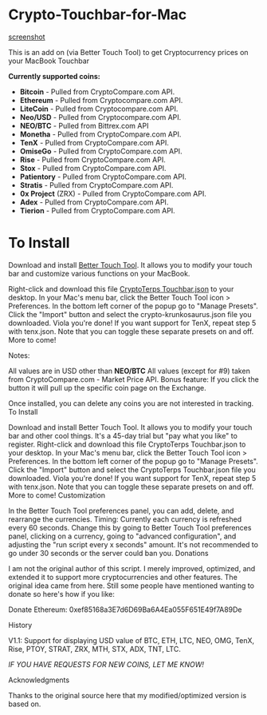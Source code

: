 # Crypto-Touchbar-for-Mac


[screenshot](Crypto-Touchbar-for-Mac/IMG_3452.JPG)

This is an add on (via Better Touch Tool) to get Cryptocurrency prices on your MacBook Touchbar


**Currently supported coins:**

- **Bitcoin** - Pulled from CryptoCompare.com API.
- **Ethereum** - Pulled from Cryptocompare.com API.
- **LiteCoin** - Pulled from Cryptocompare.com API.
- **Neo/USD** - Pulled from Cryptocompare.com API.
- **NEO/BTC** - Pulled from Bittrex.com API
- **Monetha** - Pulled from CryptoCompare.com API.
- **TenX** - Pulled from CryptoCompare.com API. 
- **OmiseGo** - Pulled from CryptoCompare.com API. 
- **Rise** - Pulled from CryptoCompare.com API.
- **Stox** - Pulled from CryptoCompare.com API.
- **Patientory** - Pulled from CryptoCompare.com API.
- **Stratis** - Pulled from CryptoCompare.com API.
- **0x Project** (ZRX) - Pulled from CryptoCompare.com API.
- **Adex** - Pulled from CryptoCompare.com API.
- **Tierion** - Pulled from CryptoCompare.com API. 

# To Install

Download and install [Better Touch Tool](https://github.com/CryptoTerps/Crypto-Touchbar-for-Mac/blob/master/BetterTouchTool.zip). It allows you to modify your touch bar and customize various functions on your MacBook. 

Right-click and download this file [CryptoTerps Touchbar.json](https://github.com/CryptoTerps/Crypto-Touchbar-for-Mac/blob/master/BetterTouchTool.zip) to your desktop.
In your Mac's menu bar, click the Better Touch Tool icon > Preferences.
In the bottom left corner of the popup go to "Manage Presets".
Click the "Import" button and select the crypto-krunkosaurus.json file you downloaded. Viola you're done!
If you want support for TenX, repeat step 5 with tenx.json. Note that you can toggle these separate presets on and off. More to come!


Notes:

All values are in USD other than **NEO/BTC**
All values (except for #9) taken from CryptoCompare.com - Market Price API. 
Bonus feature: If you click the button it will pull up the specific coin page on the Exchange.


Once installed, you can delete any coins you are not interested in tracking.
To Install

Download and install Better Touch Tool. It allows you to modify your touch bar and other cool things. It's a 45-day trial but "pay what you like" to register.
Right-click and download this file CryptoTerps Touchbar.json to your desktop.
In your Mac's menu bar, click the Better Touch Tool icon > Preferences.
In the bottom left corner of the popup go to "Manage Presets".
Click the "Import" button and select the CryptoTerps Touchbar.json file you downloaded. Viola you're done!
If you want support for TenX, repeat step 5 with tenx.json. Note that you can toggle these separate presets on and off. More to come!
Customization

In the Better Touch Tool preferences panel, you can add, delete, and rearrange the currencies.
Timing: Currently each currency is refreshed every 60 seconds. Change this by going to Better Touch Tool preferences panel, clicking on a currency, going to "advanced configuration", and adjusting the "run script every x seconds" amount. It's not recommended to go under 30 seconds or the server could ban you.
Donations

I am not the original author of this script. I merely improved, optimized, and extended it to support more cryptocurrencies and other features. The original idea came from here. Still some people have mentioned wanting to donate so here's how if you like:

Donate Ethereum: 0xef85168a3E7d6D69Ba6A4Ea055F651E49f7A89De

History

V1.1: Support for displaying USD value of BTC, ETH, LTC, NEO, OMG, TenX, Rise, PTOY, STRAT, ZRX, MTH, STX, ADX, TNT, LTC.

*IF YOU HAVE REQUESTS FOR NEW COINS, LET ME KNOW!* 

Acknowledgments

Thanks to the original source here that my modified/optimized version is based on.
